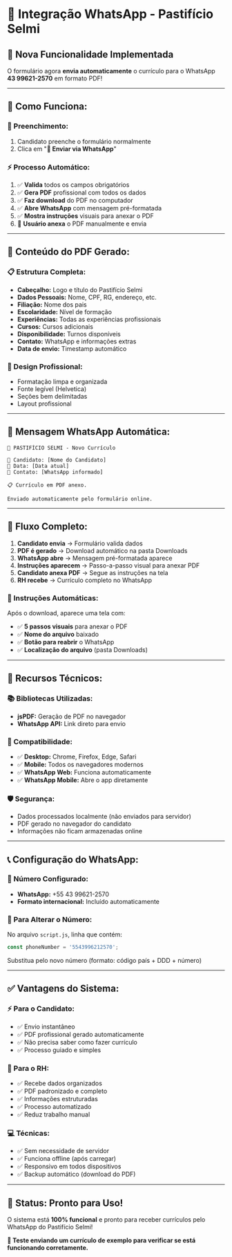 # 📱 Integração WhatsApp - Pastifício Selmi

## 🎯 **Nova Funcionalidade Implementada**

O formulário agora **envia automaticamente** o currículo para o WhatsApp **43 99621-2570** em formato PDF!

---

## 🚀 **Como Funciona:**

### **📝 Preenchimento:**
1. Candidato preenche o formulário normalmente
2. Clica em "**📱 Enviar via WhatsApp**"

### **⚡ Processo Automático:**
1. ✅ **Valida** todos os campos obrigatórios
2. ✅ **Gera PDF** profissional com todos os dados
3. ✅ **Faz download** do PDF no computador
4. ✅ **Abre WhatsApp** com mensagem pré-formatada
5. ✅ **Mostra instruções** visuais para anexar o PDF
6. 👤 **Usuário anexa** o PDF manualmente e envia

---

## 📄 **Conteúdo do PDF Gerado:**

### **📋 Estrutura Completa:**
- **Cabeçalho:** Logo e título do Pastifício Selmi
- **Dados Pessoais:** Nome, CPF, RG, endereço, etc.
- **Filiação:** Nome dos pais
- **Escolaridade:** Nível de formação
- **Experiências:** Todas as experiências profissionais
- **Cursos:** Cursos adicionais
- **Disponibilidade:** Turnos disponíveis
- **Contato:** WhatsApp e informações extras
- **Data de envio:** Timestamp automático

### **🎨 Design Profissional:**
- Formatação limpa e organizada
- Fonte legível (Helvetica)
- Seções bem delimitadas
- Layout profissional

---

## 💬 **Mensagem WhatsApp Automática:**

```
🍝 PASTIFÍCIO SELMI - Novo Currículo

👤 Candidato: [Nome do Candidato]
📅 Data: [Data atual]
📱 Contato: [WhatsApp informado]

📋 Currículo em PDF anexo.

Enviado automaticamente pelo formulário online.
```

---

## 📱 **Fluxo Completo:**

1. **Candidato envia** → Formulário valida dados
2. **PDF é gerado** → Download automático na pasta Downloads
3. **WhatsApp abre** → Mensagem pré-formatada aparece
4. **Instruções aparecem** → Passo-a-passo visual para anexar PDF
5. **Candidato anexa PDF** → Segue as instruções na tela
6. **RH recebe** → Currículo completo no WhatsApp

### **🎯 Instruções Automáticas:**
Após o download, aparece uma tela com:
- ✅ **5 passos visuais** para anexar o PDF
- ✅ **Nome do arquivo** baixado
- ✅ **Botão para reabrir** o WhatsApp
- ✅ **Localização do arquivo** (pasta Downloads)

---

## 🔧 **Recursos Técnicos:**

### **📚 Bibliotecas Utilizadas:**
- **jsPDF:** Geração de PDF no navegador
- **WhatsApp API:** Link direto para envio

### **📱 Compatibilidade:**
- ✅ **Desktop:** Chrome, Firefox, Edge, Safari
- ✅ **Mobile:** Todos os navegadores modernos
- ✅ **WhatsApp Web:** Funciona automaticamente
- ✅ **WhatsApp Mobile:** Abre o app diretamente

### **🛡️ Segurança:**
- Dados processados localmente (não enviados para servidor)
- PDF gerado no navegador do candidato
- Informações não ficam armazenadas online

---

## 📞 **Configuração do WhatsApp:**

### **📱 Número Configurado:**
- **WhatsApp:** +55 43 99621-2570
- **Formato internacional:** Incluído automaticamente

### **🔄 Para Alterar o Número:**
No arquivo `script.js`, linha que contém:
```javascript
const phoneNumber = '5543996212570';
```
Substitua pelo novo número (formato: código país + DDD + número)

---

## ✅ **Vantagens do Sistema:**

### **⚡ Para o Candidato:**
- ✅ Envio instantâneo
- ✅ PDF profissional gerado automaticamente  
- ✅ Não precisa saber como fazer currículo
- ✅ Processo guiado e simples

### **🏢 Para o RH:**
- ✅ Recebe dados organizados
- ✅ PDF padronizado e completo
- ✅ Informações estruturadas
- ✅ Processo automatizado
- ✅ Reduz trabalho manual

### **💻 Técnicas:**
- ✅ Sem necessidade de servidor
- ✅ Funciona offline (após carregar)
- ✅ Responsivo em todos dispositivos
- ✅ Backup automático (download do PDF)

---

## 🚀 **Status: Pronto para Uso!**

O sistema está **100% funcional** e pronto para receber currículos pelo WhatsApp do Pastifício Selmi!

**📱 Teste enviando um currículo de exemplo para verificar se está funcionando corretamente.**
